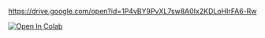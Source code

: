 https://drive.google.com/open?id=1P4vBY9PvXL7sw8A0Ix2KDLoHIrFA6-Rw

[![Open In Colab](https://colab.research.google.com/asserts/colab-badge.svg)](https://colab.research.google.com/github/blob/richarduuz/Research_Project/ModelB)
